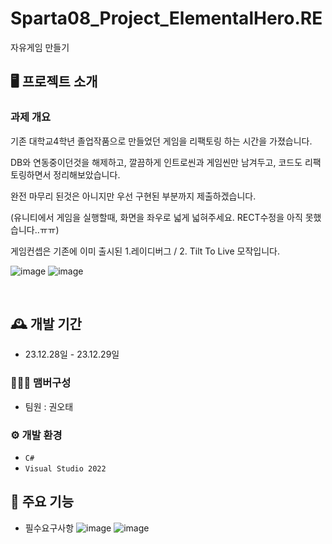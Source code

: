 # Sparta08_Project_ElementalHero.RE
자유게임 만들기


## 🖥️ 프로젝트 소개
### 과제 개요

기존 대학교4학년 졸업작품으로 만들었던 게임을 리팩토링 하는 시간을 가졌습니다.

DB와 연동중이던것을 해제하고, 깔끔하게 인트로씬과 게임씬만 남겨두고, 코드도 리팩토링하면서 정리해보았습니다.

완전 마무리 된것은 아니지만 우선 구현된 부분까지 제출하겠습니다.

(유니티에서 게임을 실행할때, 화면을 좌우로 넓게 넓혀주세요. RECT수정을 아직 못했습니다..ㅠㅠ)

게임컨셉은 기존에 이미 출시된 1.레이디버그 / 2. Tilt To Live 모작입니다.

![image](https://github.com/oteosuk/Sparta08_Project_ElementalHero.RE/assets/62225124/1bcd541d-5298-44b3-b782-034d77bdaed1)
![image](https://github.com/oteosuk/Sparta08_Project_ElementalHero.RE/assets/62225124/8f68bbd7-98bb-47ba-9901-738566f9a5b7)


<br>

## 🕰️ 개발 기간
* 23.12.28일 - 23.12.29일

### 🧑‍🤝‍🧑 맴버구성
 - 팀원 : 권오태

### ⚙️ 개발 환경
- `C#`
- `Visual Studio 2022`


## 📌 주요 기능
- 필수요구사항
        ![image](https://github.com/oteosuk/Sparta08_Project_ElementalHero.RE/assets/62225124/bf6ef718-1baa-4601-ab64-3794926fe32d)
        ![image](https://github.com/oteosuk/Sparta08_Project_ElementalHero.RE/assets/62225124/a60e1106-b047-48e7-9296-ed71e351847a)



